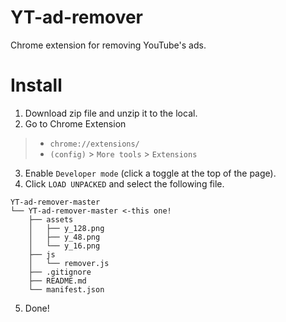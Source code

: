 # YT-ad-remover
Chrome extension for removing YouTube's ads.

# Install
1. Download zip file and unzip it to the local.
2. Go to Chrome Extension
> * `chrome://extensions/`
> * `(config)` > `More tools` > `Extensions`
3. Enable `Developer mode` (click a toggle at the top of the page).
4. Click `LOAD UNPACKED` and select the following file.
```
YT-ad-remover-master
└── YT-ad-remover-master <-this one!
    ├── assets
    │   ├── y_128.png
    │   ├── y_48.png
    │   └── y_16.png
    ├── js
    │   └── remover.js
    ├── .gitignore
    ├── README.md
    └── manifest.json
```
5. Done!
